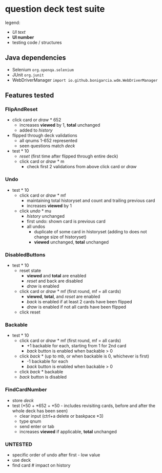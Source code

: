 # question deck test suite
legend:
* _UI text_
* **UI number**
* testing code / structures
## Java dependencies
* Selenium `org.openqa.selenium`
* JUnit `org.junit`
* WebDriverManager `import io.github.bonigarcia.wdm.WebDriverManager`
## Features tested
### FlipAndReset
* click card or _draw_ * 652
  * increases **viewed** by 1, **total** unchanged
  * added to _history_
* flipped through deck validations
  * all qnums 1-652 represented
  * seen questions match _deck_
* test * 10
  * _reset_ (first time after flipped through entire deck)
  * click card or _draw_ * m
    * check first 2 validations from above click card or _draw_
### Undo
* test * 10
  * click card or _draw_ * mf
    * maintaining total historyset and count and trailing previous card
    * increases **viewed** by 1
  * click _undo_ * mu
    * _history_ unchanged
    * first undo: shown card is previous card
    * all undos
      * duplicate of some card in historyset (adding to does not change size of historyset)
      * **viewed** unchanged, **total** unchanged
### DisabledButtons
* test * 10
  * reset state
    * **viewed** and **total** are enabled
    * _reset_ and back are disabled
    * _draw_ is enabled
  * click card or _draw_ * mf (first round, mf = all cards)
    * **viewed**, **total**, and _reset_ are enabled
    * _back_ is enabled if at least 2 cards have been flipped
    * _draw_ is enabled if not all cards have been flipped
  * click reset
### Backable
* test * 10
  * click card or _draw_ * mf (first round, mf = all cards)
    * +1 backable for each, starting from 1 for 2nd card
    * _back_ button is enabled when backable > 0
  * click _back_ * (up to mb, or when backable is 0, whichever is first)
    * -1 backable for each
    * _back_ button is enabled when backable > 0
  * click _back_ * backable
  * _back_ button is disabled
### FindCardNumber
* store _deck_
* test (*50 + *652 + *50 - includes revisiting cards, before and after the whole deck has been seen)
  * clear input (ctrl+a delete or baskpace *3)
  * type qnum
  * send enter or tab
  * increases **viewed** if applicable, **total** unchanged
### UNTESTED
* specific order of undo after first - low value
* use deck
* find card # impact on history
